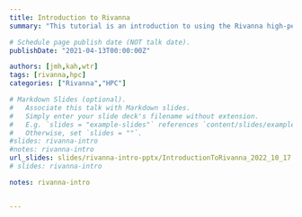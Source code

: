 ```yaml
---
title: Introduction to Rivanna
summary: "This tutorial is an introduction to using the Rivanna high-performance computing (HPC) system."

# Schedule page publish date (NOT talk date).
publishDate: "2021-04-13T00:00:00Z"

authors: [jmh,kah,wtr]
tags: [rivanna,hpc]
categories: ["Rivanna","HPC"]

# Markdown Slides (optional).
#   Associate this talk with Markdown slides.
#   Simply enter your slide deck's filename without extension.
#   E.g. `slides = "example-slides"` references `content/slides/example-slides.md`.
#   Otherwise, set `slides = ""`.
#slides: rivanna-intro 
#notes: rivanna-intro
url_slides: slides/rivanna-intro-pptx/IntroductionToRivanna_2022_10_17.pptx
# slides: rivanna-intro

notes: rivanna-intro


---
```


